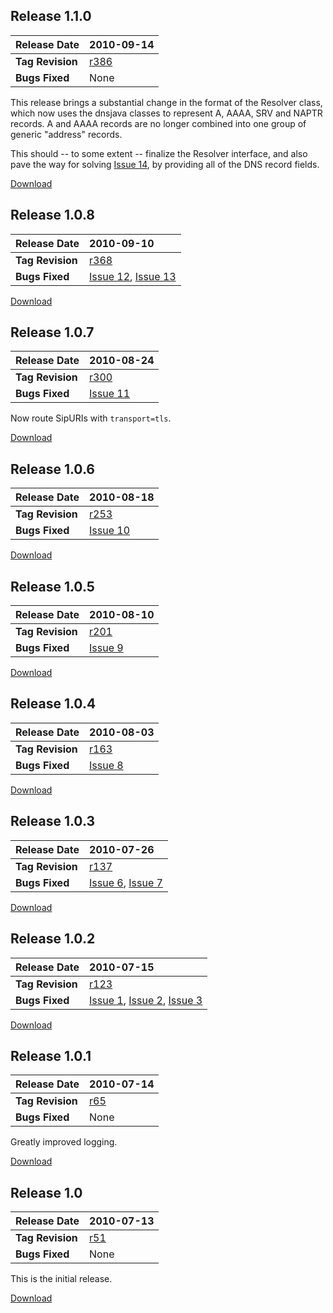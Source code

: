 

## Release 1.1.0 ##

| **Release Date** | 2010-09-14 |
|:-----------------|:-----------|
| **Tag Revision** | [r386](https://code.google.com/p/jain-sip-rfc3263-router/source/detail?r=386) |
| **Bugs Fixed**   | None       |

This release brings a substantial change in the format of the Resolver class, which now uses the   dnsjava classes to represent A, AAAA, SRV and NAPTR records. A and AAAA records are no longer combined into one group of generic "address" records.

This should -- to some extent -- finalize the Resolver interface, and also pave the way for solving [Issue 14](https://code.google.com/p/jain-sip-rfc3263-router/issues/detail?id=14), by providing all of the DNS record fields.

[Download](http://code.google.com/p/jain-sip-rfc3263-router/downloads/detail?name=jain-sip-rfc3263-router-1.1.0.jar)

## Release 1.0.8 ##

| **Release Date** | 2010-09-10 |
|:-----------------|:-----------|
| **Tag Revision** | [r368](https://code.google.com/p/jain-sip-rfc3263-router/source/detail?r=368) |
| **Bugs Fixed**   | [Issue 12](https://code.google.com/p/jain-sip-rfc3263-router/issues/detail?id=12), [Issue 13](https://code.google.com/p/jain-sip-rfc3263-router/issues/detail?id=13) |

[Download](http://code.google.com/p/jain-sip-rfc3263-router/downloads/detail?name=jain-sip-rfc3263-router-1.0.8.jar)

## Release 1.0.7 ##

| **Release Date** | 2010-08-24 |
|:-----------------|:-----------|
| **Tag Revision** | [r300](https://code.google.com/p/jain-sip-rfc3263-router/source/detail?r=300) |
| **Bugs Fixed**   | [Issue 11](https://code.google.com/p/jain-sip-rfc3263-router/issues/detail?id=11) |

Now route SipURIs with `transport=tls`.

[Download](http://code.google.com/p/jain-sip-rfc3263-router/downloads/detail?name=jain-sip-rfc3263-router-1.0.7.jar)

## Release 1.0.6 ##

| **Release Date** | 2010-08-18 |
|:-----------------|:-----------|
| **Tag Revision** | [r253](https://code.google.com/p/jain-sip-rfc3263-router/source/detail?r=253) |
| **Bugs Fixed**   | [Issue 10](https://code.google.com/p/jain-sip-rfc3263-router/issues/detail?id=10) |

[Download](http://code.google.com/p/jain-sip-rfc3263-router/downloads/detail?name=jain-sip-rfc3263-router-1.0.6.jar)

## Release 1.0.5 ##

| **Release Date** | 2010-08-10 |
|:-----------------|:-----------|
| **Tag Revision** | [r201](https://code.google.com/p/jain-sip-rfc3263-router/source/detail?r=201) |
| **Bugs Fixed**   | [Issue 9](https://code.google.com/p/jain-sip-rfc3263-router/issues/detail?id=9) |

[Download](http://code.google.com/p/jain-sip-rfc3263-router/downloads/detail?name=jain-sip-rfc3263-router-1.0.5.jar)

## Release 1.0.4 ##

| **Release Date** | 2010-08-03 |
|:-----------------|:-----------|
| **Tag Revision** | [r163](https://code.google.com/p/jain-sip-rfc3263-router/source/detail?r=163) |
| **Bugs Fixed**   | [Issue 8](https://code.google.com/p/jain-sip-rfc3263-router/issues/detail?id=8) |

[Download](http://code.google.com/p/jain-sip-rfc3263-router/downloads/detail?name=jain-sip-rfc3263-router-1.0.4.jar)

## Release 1.0.3 ##

| **Release Date** | 2010-07-26 |
|:-----------------|:-----------|
| **Tag Revision** | [r137](https://code.google.com/p/jain-sip-rfc3263-router/source/detail?r=137) |
| **Bugs Fixed**   | [Issue 6](https://code.google.com/p/jain-sip-rfc3263-router/issues/detail?id=6), [Issue 7](https://code.google.com/p/jain-sip-rfc3263-router/issues/detail?id=7) |

[Download](http://code.google.com/p/jain-sip-rfc3263-router/downloads/detail?name=jain-sip-rfc3263-router-1.0.3.jar)

## Release 1.0.2 ##

| **Release Date** | 2010-07-15 |
|:-----------------|:-----------|
| **Tag Revision** | [r123](https://code.google.com/p/jain-sip-rfc3263-router/source/detail?r=123) |
| **Bugs Fixed**   | [Issue 1](https://code.google.com/p/jain-sip-rfc3263-router/issues/detail?id=1), [Issue 2](https://code.google.com/p/jain-sip-rfc3263-router/issues/detail?id=2), [Issue 3](https://code.google.com/p/jain-sip-rfc3263-router/issues/detail?id=3) |

[Download](http://code.google.com/p/jain-sip-rfc3263-router/downloads/detail?name=jain-sip-rfc3263-router-1.0.2.jar)

## Release 1.0.1 ##

| **Release Date** | 2010-07-14 |
|:-----------------|:-----------|
| **Tag Revision** | [r65](https://code.google.com/p/jain-sip-rfc3263-router/source/detail?r=65) |
| **Bugs Fixed**   | None       |

Greatly improved logging.

[Download](http://code.google.com/p/jain-sip-rfc3263-router/downloads/detail?name=jain-sip-rfc3263-router-1.0.1.jar)

## Release 1.0 ##

| **Release Date** | 2010-07-13 |
|:-----------------|:-----------|
| **Tag Revision** | [r51](https://code.google.com/p/jain-sip-rfc3263-router/source/detail?r=51) |
| **Bugs Fixed**   | None       |

This is the initial release.

[Download](http://code.google.com/p/jain-sip-rfc3263-router/downloads/detail?name=jain-sip-rfc3263-router-1.0.jar)